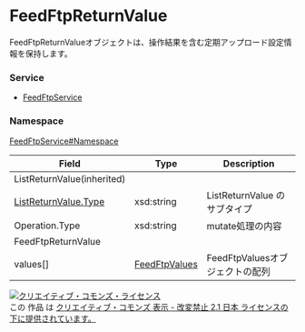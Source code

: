 # FeedFtpReturnValue
FeedFtpReturnValueオブジェクトは、操作結果を含む定期アップロード設定情報を保持します。

### Service
+ [FeedFtpService](../../services/FeedFtpService.md)

### Namespace
[FeedFtpService#Namespace](../../services/FeedFtpService.md#namespace)

| Field | Type | Description |
|---|---|---|
| ListReturnValue(inherited)|||
| [ListReturnValue.Type](../Common/ListReturnValue.md) | xsd:string| ListReturnValue のサブタイプ |
| Operation.Type| xsd:string| mutate処理の内容 |
| FeedFtpReturnValue|||
| values[]| [FeedFtpValues](./FeedFtpValues.md)| FeedFtpValuesオブジェクトの配列 |

<a rel="license" href="http://creativecommons.org/licenses/by-nd/2.1/jp/"><img alt="クリエイティブ・コモンズ・ライセンス" style="border-width:0" src="https://i.creativecommons.org/l/by-nd/2.1/jp/88x31.png" /></a><br />この 作品 は <a rel="license" href="http://creativecommons.org/licenses/by-nd/2.1/jp/">クリエイティブ・コモンズ 表示 - 改変禁止 2.1 日本 ライセンスの下に提供されています。</a>
